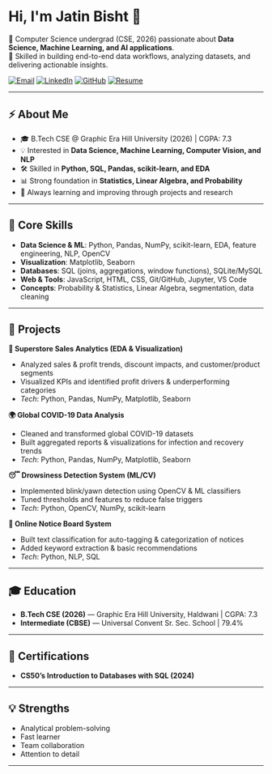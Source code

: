 # Hi, I'm Jatin Bisht 👋  

🚀 Computer Science undergrad (CSE, 2026) passionate about **Data Science, Machine Learning, and AI applications**.  
🎯 Skilled in building end-to-end data workflows, analyzing datasets, and delivering actionable insights.  

[![Email](https://img.shields.io/badge/Email-D14836?style=flat&logo=gmail&logoColor=white)](mailto:jatin2707b@gmail.com)
[![LinkedIn](https://img.shields.io/badge/LinkedIn-0077B5?style=flat&logo=linkedin&logoColor=white)](https://linkedin.com/in/jatin-bisht-a71a31271)
[![GitHub](https://img.shields.io/badge/GitHub-000?style=flat&logo=github&logoColor=white)](https://github.com/jatin2702b)
[![Resume](https://img.shields.io/badge/Resume-PDF-red?style=flat&logo=adobeacrobatreader)](your-resume-link)

---

## ⚡ About Me
- 🎓 B.Tech CSE @ Graphic Era Hill University (2026) | CGPA: 7.3  
- 💡 Interested in **Data Science, Machine Learning, Computer Vision, and NLP**  
- 🛠 Skilled in **Python, SQL, Pandas, scikit-learn, and EDA**  
- 📊 Strong foundation in **Statistics, Linear Algebra, and Probability**  
- 🌱 Always learning and improving through projects and research  

---

## 🔧 Core Skills
- **Data Science & ML**: Python, Pandas, NumPy, scikit-learn, EDA, feature engineering, NLP, OpenCV  
- **Visualization**: Matplotlib, Seaborn  
- **Databases**: SQL (joins, aggregations, window functions), SQLite/MySQL  
- **Web & Tools**: JavaScript, HTML, CSS, Git/GitHub, Jupyter, VS Code  
- **Concepts**: Probability & Statistics, Linear Algebra, segmentation, data cleaning  

---

## 🚀 Projects

**🛒 Superstore Sales Analytics (EDA & Visualization)**  
- Analyzed sales & profit trends, discount impacts, and customer/product segments  
- Visualized KPIs and identified profit drivers & underperforming categories  
- *Tech*: Python, Pandas, NumPy, Matplotlib, Seaborn  

**🌍 Global COVID-19 Data Analysis**  
- Cleaned and transformed global COVID-19 datasets  
- Built aggregated reports & visualizations for infection and recovery trends  
- *Tech*: Python, Pandas, NumPy, Matplotlib, Seaborn  

**😴 Drowsiness Detection System (ML/CV)**  
- Implemented blink/yawn detection using OpenCV & ML classifiers  
- Tuned thresholds and features to reduce false triggers  
- *Tech*: Python, OpenCV, NumPy, scikit-learn  

**📌 Online Notice Board System**  
- Built text classification for auto-tagging & categorization of notices  
- Added keyword extraction & basic recommendations  
- *Tech*: Python, NLP, SQL  

---

## 🎓 Education  
- **B.Tech CSE (2026)** — Graphic Era Hill University, Haldwani | CGPA: 7.3  
- **Intermediate (CBSE)** — Universal Convent Sr. Sec. School | 79.4%  

---

## 📜 Certifications
- **CS50’s Introduction to Databases with SQL (2024)**  

---

## 💡 Strengths
- Analytical problem-solving  
- Fast learner  
- Team collaboration  
- Attention to detail  

---
